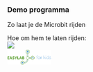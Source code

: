 ### Demo programma
Zo laat je de Microbit rijden <br>

Hoe om hem te laten rijden:<br>
<a href="https://www.youtube.com/watch?v=EuxyvHCVw9E"><img src="https://i.ytimg.com/an_webp/EuxyvHCVw9E/mqdefault_6s.webp?du=3000&sqp=CPvkluYF&rs=AOn4CLAM-fmfr1tFdx4-U3iKGjFWQlr_ow" target="_blank"></a>
<br>
<img src="https://github.com/pappavis/Easylab4kids_lessen/raw/master/plaatjes/Easy_Lab_logo_kleur.png?raw=true" width="20%" height="20%">
<br>
